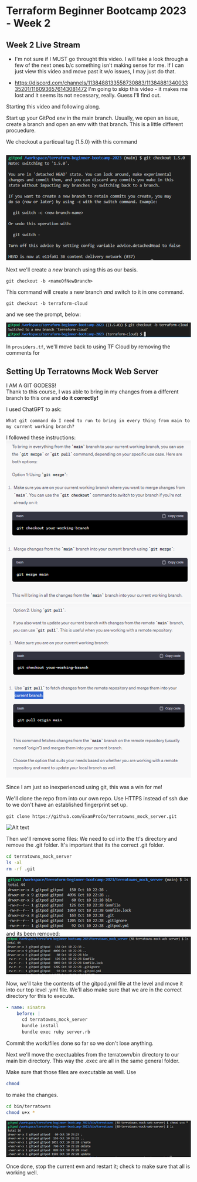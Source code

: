 # Terraform Beginner Bootcamp 2023 - Week 2

## Week 2 Live Stream

- I'm not sure if I MUST go throught this video. I will take a look through a few of the
next ones b/c something isn't making sense for me. If I can just view this video and
move past it w/o issues, I may just do that.

- https://discord.com/channels/1138488133558730883/1138488134003335201/1160936576143081472
I'm going to skip this video - it makes me lost and it seems its not necessary, really. 
Guess I'll find out.


Starting this video and following along.

Start up your GitPod env in the main branch. Usually, we open an issue, create a branch and open an env with that branch.
This is a little different procuedure.

We checkout a particual tag (1.5.0) with this command
```git checkout 1.5.0
```
![Alt text](/images/gitcheckout150.png)

Next we'll create a *new* branch using this as our basis.

```
git checkout -b <nameOfNewBranch>
```
This command will create a new branch *and* switch to it in one command.
```
git checkout -b terraform-cloud
```
and we see the prompt, below:

![Alt text](/images/gitCheckout-b.png)

In ``` providers.tf ```, we'll move back to using TF Cloud by removing the comments for

## Setting Up Terratowns Mock Web Server

I AM A GIT GODESS!  
Thank to this course, I was able to bring in my changes from a different branch to this one
and **do it correctly!**

I used ChatGPT to ask: 
``` 
What git command do I need to run to bring in every thing from main to my current working branch?
```
I followed these instructions:
![Alt text](/images/GitMerge1.png)
![Alt text](/images/GitMerge2.png)

Since I am just so inexperienced using git, this was a win for me! 

We'll clone the repo from
into our own repo. 
Use HTTPS instead of ssh due to we don't have an established fingerprint set up.

``` git clone https://github.com/ExamProCo/terratowns_mock_server.git ```

![Alt text](/images/GitCloneTerratowns.png)

Then we'll remove some files:
We need to cd into the tt's directory and remove the .git folder.
It's important that its the correct .git folder.

```bash
cd terratowns_mock_server
ls -al
rm -rf .git
```

![Alt text](/images/rm%20-rf%20git%20dir1.png)
and its been removed:
![Alt text](/images/rm-rf%20git%20dir2.png)

Now, we'll take the contents of the gitpod.yml file at the level and move it into our top level .yml file.  We'll also make sure that we are in the correct directory for this to execute.

```yaml
- name: sinatra
    before: | 
      cd terratowns_mock_server
      bundle install 
      bundle exec ruby server.rb
```
Commit the work/files done so far so we don't lose anything.

Next we'll move the exectuables from the terratown/bin directory to our main bin directory.  This way the .exec are all in the same general folder.

Make sure that those files are executable as well.  Use 
```bash
chmod 
```
to make the changes.
```bash
cd bin/terratowns
chmod u+x *
```
![Alt text](/images/bin-tt-chmod.png)

Once done, stop the current evn and restart it; check to make sure that all is working well. 